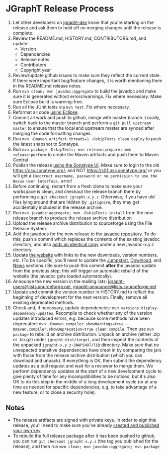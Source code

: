 # JGraphT Release Process

1. Let other developers on [jgrapht-dev](https://groups.google.com/forum/#!forum/jgrapht-dev) know that you're starting on the release and ask them to hold off on merging changes until the release is complete.
1. Review the README.md, HISTORY.md, CONTRIBUTORS.md, and update:
    * Version
    * Dependencies
    * Release notes
    * Contributors
    * Copyright year
1. Review/update github issues to make sure they reflect the current state.  If there were important bug/feature changes, it is worth mentioning them in the README.md release notes.
1. Run `mvn clean; mvn javadoc:aggregate` to build the javadoc and make sure it is generated without errors/warnings. Fix where necessary. Make sure Eclipse build is warning-free.
1. Run all the JUnit tests via `mvn test`. Fix where necessary.
1. Reformat all code [using Eclipse](codeFormatter.sh). 
1. Commit all work and push to github, merge with master branch. Locally, switch back to the master branch and perform a `git pull upstream master` to ensure that the local and upstream master are synced after merging the code formatting changes.
1. Run `mvn -Dmaven.artifact.threads=1 -DskipTests clean deploy` to push the latest snapshot to Sonatype.
1. Run `mvn package -DskipTests; mvn release:prepare; mvn release:perform` to create the Maven artifacts and push them to Maven Central
1. Publish the release [using the Sonatype UI](http://central.sonatype.org/pages/releasing-the-deployment.html). Make sure to login to the old https://oss.sonatype.org/, and NOT https://s01.oss.sonatype.org/ or you will get a `Incorrect username, password or no permission to use the Nexus User Interface.` error!
1. Before continuing, restart from a fresh clone to make sure your workspace is clean, and checkout the release branch there by performing a `git checkout jgrapht-x.y.z`.  Otherwise, if you have old files lying around that are hidden by `.gitignore`, they may get accidentally included in the release archive.
1. Run `mvn javadoc:aggregate; mvn -DskipTests install` from the new release branch to produce the release archive distribution
1. Upload the release archive distribution to sourceforge using the File Release System.
1. Add the javadocs for the new release to the [javadoc repository](https://github.com/jgrapht/jgrapht-javadoc).  To do this, push a commit which replaces the contents of the existing javadoc directory, and also [adds an identical copy](https://github.com/jgrapht/jgrapht/wiki/Website-Deployment#javadoc) under a new javadoc-x.y.z directory.
1. Update [the website](../docs) with links to the new downloads, version numbers, etc.  (To be specific, you'll need to update the [Jumpstart](../docs/_posts/2000-01-02-jumpstart.md), [Download](../docs/_posts/2000-01-04-download.md), and [News](../docs/_posts/2000-01-06-news.md) sections.)  Be sure to push this commit **after** the javadoc update from the previous step; this will trigger an automatic rebuild of the website (the javadoc gets loaded automatically).
1. Announce the new version in the mailing lists: jgrapht-users@lists.sourceforge.net, jgrapht-announce@lists.sourceforge.net
1. Update and commit the version number in HISTORY.md to reflect the beginning of development for the next version.  Finally, remove all existing deprecated methods.
1. Check and, if necessary, update dependencies: `mvn versions:display-dependency-updates`. Recompile to check whether any of the version updates introduced errors, e.g. because some methods have been deprecated: `mvn -Dmaven.compiler.showWarnings=true -Dmaven.compiler.showDeprecation=true clean compile`.  Then use `mvn package` to rebuild an archive distribution.  Unpack an archive (either .zip or .tar.gz) under `jgrapht-dist/target`, and then inspect the contents of the unpacked `jgrapht-x.y.z-SNAPSHOT/lib` directory.  Make sure that no unexpected transitive dependencies have crept in by comparing the jars with those from the release archive distribution (which you can download and unpack).  If everything is OK, then submit the dependency updates as a pull request and wait for a reviewer to merge them.  We perform dependency updates at the start of a new development cycle to give plenty of time for any incompatibilities to be noticed, but it's also OK to do this step in the middle of a long development cycle (or at any time as needed for specific dependencies, e.g. to take advantage of a new feature, or to close a security hole).

## Notes
* The release artifacts are signed with private keys. In order to sign this release, you'll need to make sure you've already [created and published your own key](http://blog.sonatype.com/2010/01/how-to-generate-pgp-signatures-with-maven).
* To rebuild the full release package after it has been pushed to github, you can run `git checkout jgrapht-x.y.z` (the tag you published for the release), and then run `mvn clean; mvn javadoc:aggregate; mvn package`
